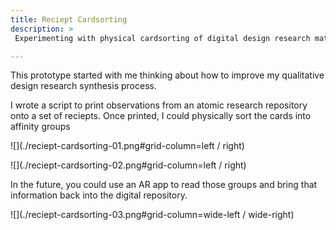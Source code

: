 ```yaml
---
title: Reciept Cardsorting
description: >
 Experimenting with physical cardsorting of digital design research material 

---
```


This prototype started with me thinking about how to improve my qualitative design research synthesis process. 

I wrote a script to print observations from an atomic research repository onto a set of reciepts. Once printed, I could physically sort the cards into affinity groups

![](./reciept-cardsorting-01.png#grid-column=left / right)

![](./reciept-cardsorting-02.png#grid-column=left / right)

In the future, you could  use an AR app to read those groups and bring that information back into the digital repository. 

![](./reciept-cardsorting-03.png#grid-column=wide-left / wide-right)